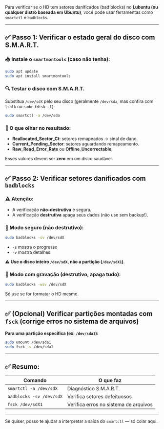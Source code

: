 Para verificar se o HD tem setores danificados (bad blocks) no **Lubuntu (ou qualquer distro baseada em Ubuntu)**, você pode usar ferramentas como `smartctl` e `badblocks`.

---

## ✅ Passo 1: Verificar o estado geral do disco com S.M.A.R.T.

### 📥 Instale o `smartmontools` (caso não tenha):

```bash
sudo apt update
sudo apt install smartmontools
```

### 🔍 Testar o disco com S.M.A.R.T.

Substitua `/dev/sdX` pelo seu disco (geralmente `/dev/sda`, mas confira com `lsblk` ou `sudo fdisk -l`):

```bash
sudo smartctl -a /dev/sda
```

### 📌 O que olhar no resultado:

* **Reallocated\_Sector\_Ct**: setores remapeados → sinal de dano.
* **Current\_Pending\_Sector**: setores aguardando remapeamento.
* **Raw\_Read\_Error\_Rate** ou **Offline\_Uncorrectable**.

Esses valores devem ser **zero** em um disco saudável.

---

## ✅ Passo 2: Verificar setores danificados com `badblocks`

### ⚠️ Atenção:

* A verificação **não-destrutiva** é segura.
* A verificação **destrutiva** apaga seus dados (não use sem backup!).

### 📘 Modo seguro (não destrutivo):

```bash
sudo badblocks -sv /dev/sdX
```

* `-s` mostra o progresso
* `-v` mostra detalhes

⚠️ **Use o disco inteiro `/dev/sdX`, não a partição (`/dev/sdX1`)**.

### 📘 Modo com gravação (destrutivo, apaga tudo):

```bash
sudo badblocks -wsv /dev/sdX
```

Só use se for formatar o HD mesmo.

---

## ✅ (Opcional) Verificar partições montadas com `fsck` (corrige erros no sistema de arquivos)

**Para uma partição específica (ex: `/dev/sda1`):**

```bash
sudo umount /dev/sda1
sudo fsck -v /dev/sda1
```

---

## ✅ Resumo:

| Comando                  | O que faz                             |
| ------------------------ | ------------------------------------- |
| `smartctl -a /dev/sdX`   | Diagnóstico S.M.A.R.T.                |
| `badblocks -sv /dev/sdX` | Verifica setores defeituosos          |
| `fsck /dev/sdX1`         | Verifica erros no sistema de arquivos |

---

Se quiser, posso te ajudar a interpretar a saída do `smartctl` — só colar aqui.
